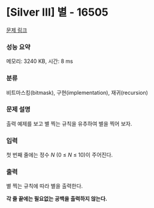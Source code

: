 # [Silver III] 별 - 16505 

[문제 링크](https://www.acmicpc.net/problem/16505) 

### 성능 요약

메모리: 3240 KB, 시간: 8 ms

### 분류

비트마스킹(bitmask), 구현(implementation), 재귀(recursion)

### 문제 설명

<p>출력 예제를 보고 별 찍는 규칙을 유추하여 별을 찍어 보자.</p>

### 입력 

 <p>첫 번째 줄에는 정수 <em>N </em>(0 ≤ <em>N</em> ≤ 10)이 주어진다.</p>

### 출력 

 <p>별 찍는 규칙에 따라 별을 출력한다.</p>

<p><strong>각 줄 끝에는 필요없는 공백을 출력하지 않는다.</strong></p>

